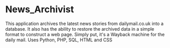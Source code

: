 # News_Archivist

This application archives the latest news stories from dailymail.co.uk into a database.
It also has the ability to restore the archived data in a simple format to construct a web page.
Simply put, it's a Wayback machine for the daily mail.
Uses Python, PHP, SQL, HTML and CSS
